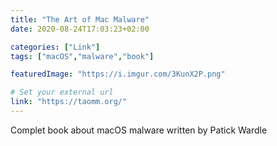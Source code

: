 ```yaml
---
title: "The Art of Mac Malware"
date: 2020-08-24T17:03:23+02:00

categories: ["Link"]
tags: ["macOS","malware","book"]

featuredImage: "https://i.imgur.com/3KunX2P.png"

# Set your external url
link: "https://taomm.org/"
---
```


Complet book about macOS malware written by Patick Wardle